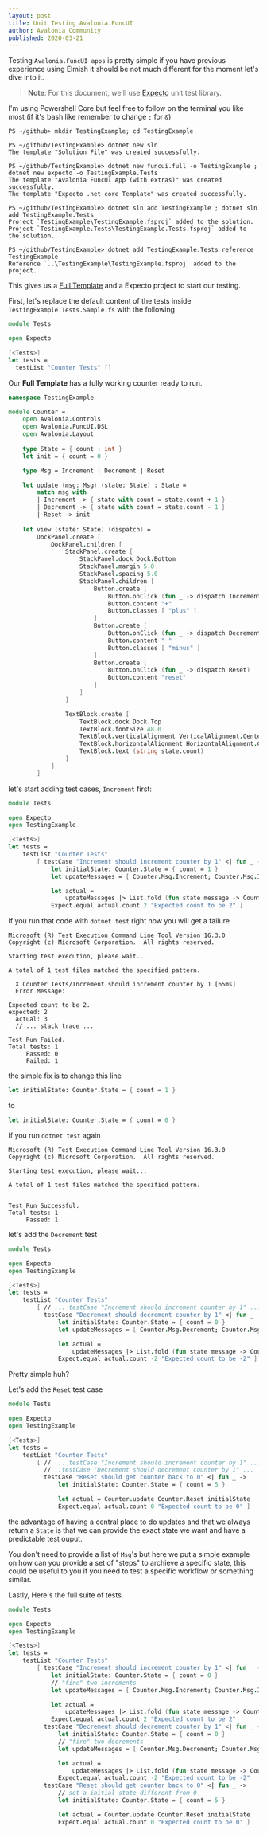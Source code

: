 ```yaml
---
layout: post
title: Unit Testing Avalonia.FuncUI
author: Avalonia Community
published: 2020-03-21
---
```


[Full Template]: ./Full-Template.html
[Expecto]: https://github.com/haf/expecto

Testing `Avalonia.FuncUI apps` is pretty simple if you have previous experience using Elmish it should be not much different
for the moment let's dive into it.

> **Note**: For this document, we'll use [Expecto] unit test library.


I'm using Powershell Core but feel free to follow on the terminal you like most (if it's bash like remember to change `;` for `&`)
```
PS ~/github> mkdir TestingExample; cd TestingExample

PS ~/github/TestingExample> dotnet new sln
The template "Solution File" was created successfully.

PS ~/github/TestingExample> dotnet new funcui.full -o TestingExample ; dotnet new expecto -o TestingExample.Tests
The template "Avalonia FuncUI App (with extras)" was created successfully.
The template "Expecto .net core Template" was created successfully.

PS ~/github/TestingExample> dotnet sln add TestingExample ; dotnet sln add TestingExample.Tests
Project `TestingExample\TestingExample.fsproj` added to the solution.
Project `TestingExample.Tests\TestingExample.Tests.fsproj` added to the solution.

PS ~/github/TestingExample> dotnet add TestingExample.Tests reference TestingExample
Reference `..\TestingExample\TestingExample.fsproj` added to the project.

```
This gives us a [Full Template] and a Expecto project to start our testing.

First, let's replace the default content of the tests inside `TestingExample.Tests.Sample.fs` with the following

```fsharp
module Tests

open Expecto

[<Tests>]
let tests =
  testList "Counter Tests" []
```

Our **Full Template** has a fully working counter ready to run.

```fsharp
namespace TestingExample

module Counter =
    open Avalonia.Controls
    open Avalonia.FuncUI.DSL
    open Avalonia.Layout
    
    type State = { count : int }
    let init = { count = 0 }

    type Msg = Increment | Decrement | Reset

    let update (msg: Msg) (state: State) : State =
        match msg with
        | Increment -> { state with count = state.count + 1 }
        | Decrement -> { state with count = state.count - 1 }
        | Reset -> init
    
    let view (state: State) (dispatch) =
        DockPanel.create [
            DockPanel.children [
                StackPanel.create [
                    StackPanel.dock Dock.Bottom
                    StackPanel.margin 5.0
                    StackPanel.spacing 5.0
                    StackPanel.children [
                        Button.create [
                            Button.onClick (fun _ -> dispatch Increment)
                            Button.content "+"
                            Button.classes [ "plus" ]
                        ]
                        Button.create [
                            Button.onClick (fun _ -> dispatch Decrement)
                            Button.content "-"
                            Button.classes [ "minus" ]
                        ]
                        Button.create [
                            Button.onClick (fun _ -> dispatch Reset)
                            Button.content "reset"
                        ]                         
                    ]
                ]

                TextBlock.create [
                    TextBlock.dock Dock.Top
                    TextBlock.fontSize 48.0
                    TextBlock.verticalAlignment VerticalAlignment.Center
                    TextBlock.horizontalAlignment HorizontalAlignment.Center
                    TextBlock.text (string state.count)
                ]
            ]
        ]
```

let's start adding test cases, `Increment` first:
```fsharp
module Tests

open Expecto
open TestingExample

[<Tests>]
let tests =
    testList "Counter Tests"
        [ testCase "Increment should increment counter by 1" <| fun _ ->
            let initialState: Counter.State = { count = 1 }
            let updateMessages = [ Counter.Msg.Increment; Counter.Msg.Increment ]

            let actual =
                updateMessages |> List.fold (fun state message -> Counter.update message state) initialState
            Expect.equal actual.count 2 "Expected count to be 2" ]
```
If you run that code with `dotnet test` right now you will get a failure
```
Microsoft (R) Test Execution Command Line Tool Version 16.3.0
Copyright (c) Microsoft Corporation.  All rights reserved.

Starting test execution, please wait...

A total of 1 test files matched the specified pattern.

  X Counter Tests/Increment should increment counter by 1 [65ms]
  Error Message:
   
Expected count to be 2.
expected: 2
  actual: 3
  // ... stack trace ...

Test Run Failed.
Total tests: 1
     Passed: 0
     Failed: 1
```
the simple fix is to change this line
```fsharp
let initialState: Counter.State = { count = 1 }
```

to

```fsharp
let initialState: Counter.State = { count = 0 }
```

If you run `dotnet test` again
```
Microsoft (R) Test Execution Command Line Tool Version 16.3.0
Copyright (c) Microsoft Corporation.  All rights reserved.

Starting test execution, please wait...

A total of 1 test files matched the specified pattern.


Test Run Successful.
Total tests: 1
     Passed: 1
```
let's add the `Decrement` test

```fsharp
module Tests

open Expecto
open TestingExample

[<Tests>]
let tests =
    testList "Counter Tests"
        [ // ... testCase "Increment should increment counter by 1" ...
          testCase "Decrement should decrement counter by 1" <| fun _ ->
              let initialState: Counter.State = { count = 0 }
              let updateMessages = [ Counter.Msg.Decrement; Counter.Msg.Decrement ]

              let actual =
                  updateMessages |> List.fold (fun state message -> Counter.update message state) initialState
              Expect.equal actual.count -2 "Expected count to be -2" ]
```
Pretty simple huh?

Let's add the `Reset` test case
```fsharp
module Tests

open Expecto
open TestingExample

[<Tests>]
let tests =
    testList "Counter Tests"
        [ // ... testCase "Increment should increment counter by 1" ...
          // ..testCase "Decrement should decrement counter by 1" ...
          testCase "Reset should get counter back to 0" <| fun _ ->
              let initialState: Counter.State = { count = 5 }

              let actual = Counter.update Counter.Reset initialState
              Expect.equal actual.count 0 "Expected count to be 0" ]
```
the advantage of having a central place to do updates and that we always return a `State` is that we can provide the exact state we want and have a predictable test ouput.

You don't need to provide a list of `Msg`'s but here we put a simple example on how can you provide a set of "steps" to archieve a specific state, this could be useful to you if you need to test a specific workflow or something similar.

Lastly, Here's the full suite of tests.
```fsharp
module Tests

open Expecto
open TestingExample

[<Tests>]
let tests =
    testList "Counter Tests"
        [ testCase "Increment should increment counter by 1" <| fun _ ->
            let initialState: Counter.State = { count = 0 }
            // "fire" two increments
            let updateMessages = [ Counter.Msg.Increment; Counter.Msg.Increment ]

            let actual =
                updateMessages |> List.fold (fun state message -> Counter.update message state) initialState
            Expect.equal actual.count 2 "Expected count to be 2"
          testCase "Decrement should decrement counter by 1" <| fun _ ->
              let initialState: Counter.State = { count = 0 }
              // "fire" two decrements
              let updateMessages = [ Counter.Msg.Decrement; Counter.Msg.Decrement ]

              let actual =
                  updateMessages |> List.fold (fun state message -> Counter.update message state) initialState
              Expect.equal actual.count -2 "Expected count to be -2"
          testCase "Reset should get counter back to 0" <| fun _ ->
              // set a initial state different from 0
              let initialState: Counter.State = { count = 5 }

              let actual = Counter.update Counter.Reset initialState
              Expect.equal actual.count 0 "Expected count to be 0" ]

```
